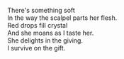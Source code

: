 <!--
title: Blood Doll
date: 30 October 2004
slug: blood-doll
tags: poetry
-->

There's something soft  
In the way the scalpel parts her flesh.  
Red drops fill crystal  
And she moans as I taste her.  
She delights in the giving.  
I survive on the gift.  
